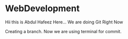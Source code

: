# WebDevelopment
Hii this is Abdul Hafeez Here...
We are doing Git Right Now

Creating a branch.
Now we are using terminal for commit.
